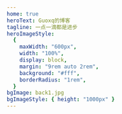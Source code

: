 ```yaml
---
home: true
heroText: Guoxq的博客
tagline: 一点一滴都是进步
heroImageStyle:
  {
    maxWidth: "600px",
    width: "100%",
    display: block,
    margin: "9rem auto 2rem",
    background: "#fff",
    borderRadius: "1rem",
  }
bgImage: back1.jpg
bgImageStyle: { height: "1000px" }
---
```


<!-- 首页向下的箭头(要配合首屏铺满 height: "1000px")  -->
<style>
/* 自定义-start */
.navbar{
  background: transparent!important;
}
.hero{
  color: #fff;
}
.navbar .links{
  background: transparent!important;
}
.home-blog{
  font-family: cursive;
}
/* 自定义-end */
/* 背景图 */
body{        
  background-image: url('https://img-blog.csdnimg.cn/img_convert/6602d9cf3ab2ce79293484b2b871138f.gif');
}
.anchor-down {
  display: block;
  margin: 12rem auto 0;
  bottom: 45px;
  width: 20px;
  height: 20px;
  font-size: 34px;
  text-align: center;
  animation: bounce-in 5s 3s infinite;
  position: absolute;
  left: 50%;
  bottom: 30%;
  margin-left: -10px;
  cursor: pointer;
}

@-webkit-keyframes bounce-in {
  0% {
    transform: translateY(0);
  }

  20% {
    transform: translateY(0);
  }

  50% {
    transform: translateY(-20px);
  }

  80% {
    transform: translateY(0);
  }

  to {
    transform: translateY(0);
  }
}

.anchor-down::before {
  content: "";
  width: 20px;
  height: 20px;
  display: block;
  border-right: 3px solid #fff;
  border-top: 3px solid #fff;
  transform: rotate(135deg);
  position: absolute;
  bottom: 10px;
}

.anchor-down::after {
  content: "";
  width: 20px;
  height: 20px;
  display: block;
  border-right: 3px solid #fff;
  border-top: 3px solid #fff;
  transform: rotate(135deg);
}
</style>
<script>
export default {
  mounted() {
    const ifJanchor = document.getElementById("JanchorDown");
    ifJanchor && ifJanchor.parentNode.removeChild(ifJanchor);
    let a = document.createElement("a");
    a.id = "JanchorDown";
    a.className = "anchor-down";
    document.getElementsByClassName("hero")[0].append(a);
    let targetA = document.getElementById("JanchorDown");
    targetA.addEventListener("click", (e) => {
      // 添加点击事件
      this.scrollFn();
    });
  },
  methods: {
    scrollFn() {
      const windowH = document.getElementsByClassName("hero")[0].clientHeight; // 获取窗口高度         
      document.documentElement.scrollTop = windowH;
      // 滚动条滚动到指定位置
    },
  },
};
</script>
